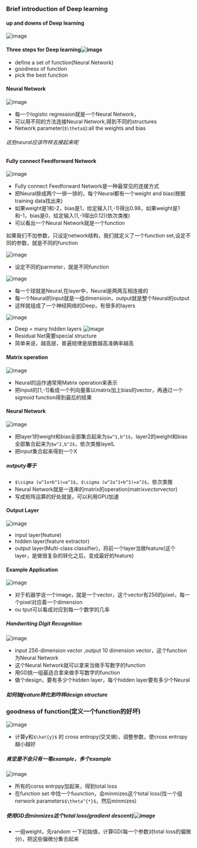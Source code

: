 ### Brief introduction of Deep learning

#### up and downs of Deep learning
![image](153A26B3D5E9466DB4EC4A871D45199B)

#### Three steps for Deep learning![image](621586212F404B9691C685CA0FF2967B)
- define a set of function(Neural Network)
- goodness of function 
- pick the best function

#### Neural Network
![image](79BC1D5D04E143B19B073C693FFAD8DA)
- 每一个logistic regression就是一个Neural Network，
- 可以用不同的方法连接Neural Network,得到不同的structures
-  Network parameter(`$\theta$`):all the weights and bias 

###### 这些neural应该咋样去接起来呢

#### Fully connect Feedforward Network 
![image](3038301C90674B29B784734A8EDC8E8C)

- Fully connect Feedforward Network是一种最常见的连接方式
- 把Neural排成两个一排一排的，每个Neural都有一个weight and bias(根据training data找出来)
- 如果weight是1和-2，bias是1，给定输入(1,-1)得出0.98，如果weight是1和-1，bias是0，给定输入(1,-1得出0.12)(依次类推)
- 可以看出一个Neural Network就是一个function


如果我们不加参数，只设定network结构，我们就定义了一个function set,设定不同的参数，就是不同的function


![image](1FE0798811344A5299B5BC3417DBF07A)
- 设定不同的parmeter，就是不同function

![image](310EDFF38D71488AB1559C45C8D32838)
- 每一个球就是Neural,在layer中，Neural是两两互相连接的
- 每一个Neural的input就是一组dimensioin，output就是整个Neural的output
- 这样就组成了一个神经网络的Deep，有很多的layers

![image](24076728DCEC48E2BCDB53C49D3E9DB8)
- Deep = many hidden layers
![image](07930CD048F44A9281CBAAA9E67B5A86)
- Residual Net需要special structure
- 简单来说，越高层，普遍规律是层数越高准确率越高


#### Matrix operation
![image](CBC1FFC8567541AC9FD80B7BA328E626)
- Neural的运作通常用Matrix operation来表示
- 把input的[1,-1]看成一个列向量乘以matrix加上bias的vector，再通过一个sigmoid function得到最后的结果
#### Neural Network
![image](5224C7B808E34556B4A22E770BC329CA)
- 把layer1的weight和bias全部集合起来为`$w^1,b^1$`，layer2的weight和bias全部集合起来为`$w^2,b^2$`，依次类推layelL
- 把input集合起来得到一个X
##### outputy等于
- `$\sigma (w^1x+b^1)=a^1$`，`$\sigma (w^2a^1+b^1)=a^2$`，依次类推
- Neural Network就是一连串的matrix的operation(matrix*vector*vector)
- 写成矩阵运算的好处就是，可以利用GPU加速

#### Output Layer
![image](05CCFE3A928042BF801D0D094C31019C)
- input layer(feature)
- hidden layer(feature extractor)
- output layer(Multi-class classifier)，将前一个layer当做feature(这个layer，是做很复杂的转化之后，变成最好的feature)

#### Example Application

![image](13B3E6903A14485EA3B2933677EC2D0F)
- 对于机器学说一个image，就是一个vector，这个vector有256的pixel，每一个pixel对应着一个dimension
- ou tput可以看成对应到每一个数学的几率

##### Handwriting Digit Recognition
![image](ACE3A66AEE9A4B8695D55010B4026F6D)
- input 256-dimension vector ,output 10 dimension vector，这个function为Neural Network
- 这个Neural Network就可以拿来当做手写数字的function
- 用GD挑一组最适合拿来做手写数字的function
- 做个design，要有多少个hidden layer，每个hidden layer要有多少个Neural

##### 如何抽feature转化到咋样design structure

### goodness of function(定义一个function的好坏)
![image](020669F624D94BBE9F1740422F7E0913)
- 计算y和`$\hat{y}$` 的 cross entropy(交叉熵)，调整参数，使cross entropy越小越好
##### 肯定是不会只有一笔example，多个example
![image](BD2A483A11D349F3B5FE9B12FD18687A)
- 所有的corss entrppy加起来，得到total loss
- 在function set 中找一个fuunction，会minmizes这个total loss(找一个组nerwork parameters`$\theta^{*}$`，然后minmizes)

##### 使用GD去minmizes这个total loss(gradient descent)![image](AA61613A23194D86AD9A39FA4D3C9D5E)
- 一组weight，先random 一下初始值，计算GD(每一个参数对total loss的偏微分)，把这些偏微分集合起来




